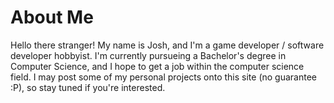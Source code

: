 # About Me
Hello there stranger! My name is Josh, and I'm a game developer / software developer hobbyist. I'm currently pursueing a Bachelor's degree in Computer Science, and I hope to get a job within the computer science field. I may post some of my personal projects onto this site (no guarantee :P), so stay tuned if you're interested.
